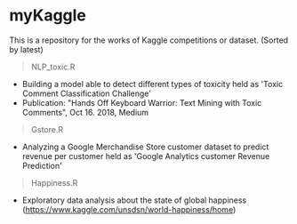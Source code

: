 # myKaggle

This is a repository for the works of Kaggle competitions or dataset. (Sorted by latest)

> NLP_toxic.R 
 - Building a model able to detect different types of toxicity held as 'Toxic Comment Classification Challenge'
 - Publication: "Hands Off Keyboard Warrior: Text Mining with Toxic Comments", Oct 16. 2018, Medium

> Gstore.R 
 - Analyzing a Google Merchandise Store customer dataset to predict revenue per customer held as 'Google Analytics customer Revenue Prediction' 

> Happiness.R 
 - Exploratory data analysis about the state of global happiness (https://www.kaggle.com/unsdsn/world-happiness/home) 
    
